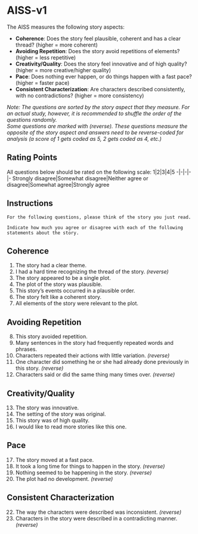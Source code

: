 # AISS-v1
The AISS measures the following story aspects:
* **Coherence**: Does the story feel plausible, coherent and has a clear thread? (higher = more coherent)
* **Avoiding Repetition**: Does the story avoid repetitions of elements? (higher = less repetitive)
* **Creativity/Quality**: Does the story feel innovative and of high quality? (higher = more creative/higher quality)
* **Pace**: Does nothing ever happen, or do things happen with a fast pace? (higher = faster pace)
* **Consistent Characterization**:  Are characters described consistently, with no contradictions? (higher = more consistency)

_Note: The questions are sorted by the story aspect that they measure. For an actual study, however, it is recommended to shuffle the order of the questions randomly.\
Some questions are marked with (reverse). These questions measure the opposite of the story aspect and answers need to be reverse-coded for analysis (a score of 1 gets coded as 5, 2 gets coded as 4, etc.)_

## Rating Points
All questions below should be rated on the following scale:
1|2|3|4|5
-|-|-|-|-
Strongly disagree|Somewhat disagree|Neither agree or disagree|Somewhat agree|Strongly agree

## Instructions
```
For the following questions, please think of the story you just read.

Indicate how much you agree or disagree with each of the following statements about the story.
```

## Coherence
1. The story had a clear theme.
2. I had a hard time recognizing the thread of the story. _(reverse)_
3. The story appeared to be a single plot.
4. The plot of the story was plausible.
5. This story’s events occurred in a plausible order.
6. The story felt like a coherent story.
7. All elements of the story were relevant to the plot.
## Avoiding Repetition
8. This story avoided repetition.
9. Many sentences in the story had frequently repeated words and phrases.
10. Characters repeated their actions with little variation. _(reverse)_
11. One character did something he or she had already done previously in this story. _(reverse)_
12. Characters said or did the same thing many times over. _(reverse)_
## Creativity/Quality
13. The story was innovative.
14. The setting of the story was original.
15. This story was of high quality.
16. I would like to read more stories like this one.
## Pace
17. The story moved at a fast pace.
18. It took a long time for things to happen in the story. _(reverse)_
19. Nothing seemed to be happening in the story. _(reverse)_
20. The plot had no development. _(reverse)_
## Consistent Characterization
22.  The way the characters were described was inconsistent. _(reverse)_
23.  Characters in the story were described in a contradicting manner. _(reverse)_



